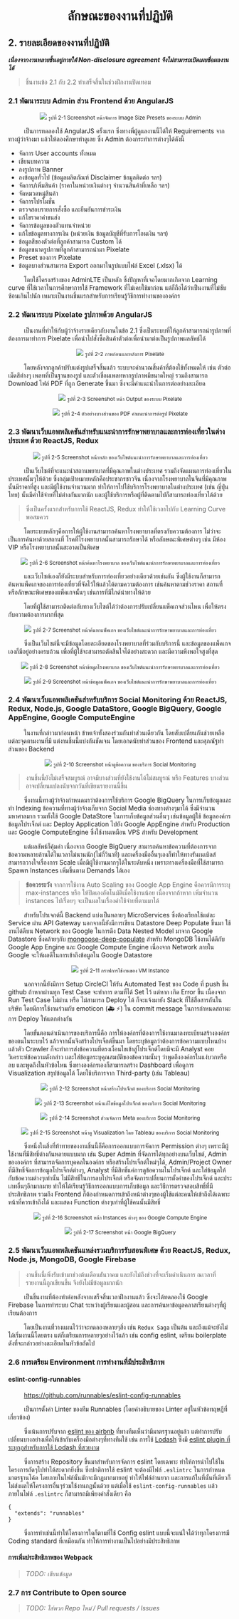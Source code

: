 <h1 align="center">ลักษณะของงานที่ปฏิบัติ</h1>

## 2. รายละเอียดของงานที่ปฏิบัติ

***เนื่องจากงานหลายชิ้นอยู่ภายใต้ Non-disclosure agreement จึงไม่สามารถเปิดเผยชื่อผลงานได้***

> ชิ้นงานข้อ 2.1 กับ 2.2 ทำเสร็จสิ้นในช่วงฝึกงานปิดเทอม

### 2.1 พัฒนาระบบ Admin ส่วน Frontend ด้วย AngularJS

<p align="center">
  <img src="./assets/task/2-1.png">
  <small>รูปที่ 2-1 Screenshot หน้าจัดการ Image Size Presets ของระบบ Admin</small>
</p>

&nbsp;&nbsp;&nbsp;&nbsp;&nbsp;&nbsp;&nbsp;&nbsp;
เป็นการทดลองใช้ AngularJS ครั้งแรก ซึ่งทางพี่ผู้ดูแลงานนี้ได้ให้ Requirements จากทางผู้ว่าจ้างมา แล้วให้ลองศึกษาทำดูเลย ซึ่ง Admin ต้องกระทำการต่างๆได้ดังนี้

* จัดการ User accounts ทั้งหมด
* เขียนบทความ
* ลงรูปภาพ Banner
* ลงข้อมูลทั่วไป (ข้อมูลผลิตภัณฑ์ Disclaimer ข้อมูลติดต่อ ฯลฯ)
* จัดการ/เพิ่มสินค้า (ราคาในหน่วยเงินต่างๆ จำนวนสินค้าที่เหลือ ฯลฯ)
* จัดหมวดหมู่สินค้า
* จัดการโปรโมชั่น
* ตรวจสอบรายการสั่งซื้อ และยืนยันการชำระเงิน
* แก้ไขราคาค่าขนส่ง
* จัดการข้อมูลของตัวแทนจำหน่วย
* แก้ไขข้อมูลทางการเงิน (หน่วยเงิน ข้อมูลบัญชีที่รับการโอนเงิน ฯลฯ)
* ข้อมูลสีของตัวต่อที่ลูกค้าสามารถ Custom ได้
* ข้อมูลขนาดรูปภาพที่ลูกค้าสามารถนำมา Pixelate
* Preset ของการ Pixelate
* ข้อมูลบางส่วนสามารถ Export ออกมาในรูปแบบไฟล์​ Excel (.xlsx) ได้

&nbsp;&nbsp;&nbsp;&nbsp;&nbsp;&nbsp;&nbsp;&nbsp;
โดยใช้โครงสร้างของ AdminLTE เป็นหลัก ซึ่งปัญหาที่เจอโดยมากเกิดจาก Learning curve ที่ใช้เวลาในการศึกษาการใช้ Framework ที่ไม่เคยใช้มาก่อน แต่ก็ถือได้ว่าเป็นงานที่ไม่ซับซ้อนเกินไปนัก เหมาะเป็นงานชิ้นแรกสำหรับการเรียนรู้วิธีการทำงานขององค์กร

### 2.2 พัฒนาระบบ Pixelate รูปภาพด้วย AngularJS
&nbsp;&nbsp;&nbsp;&nbsp;&nbsp;&nbsp;&nbsp;&nbsp;
เป็นงานที่ทำให้กับผู้ว่าจ้างรายเดียวกับงานในข้อ 2.1 ซึ่งเป็นระบบที่ให้ลูกค้าสามารถนำรูปภาพที่ต้องการมาทำการ Pixelate เพื่อนำไปสั่งซื้อสินค้าตัวต่อเพื่อนำมาต่อเป็นรูปภาพผลลัพธ์ได้

<p align="center">
  <img src="./assets/task/2-2.png">
  <small>รูปที่ 2-2 ภาพก่อนและหลังการ Pixelate</small>
</p>

&nbsp;&nbsp;&nbsp;&nbsp;&nbsp;&nbsp;&nbsp;&nbsp;
โดยหลังจากลูกค้าปรับแต่งรูปเสร็จสิ้นแล้ว ระบบจะคำนวณสิ้นค้าที่ต้องใช้ทั้งหมดให้ เช่น ตัวต่อเม็ดสีต่างๆ เพลทที่เป็นฐานของรูป และตัวเชื่อมเพลทหากรูปภาพมีขนาดใหญ่ รวมถึงสามารถ Download ไฟล์ PDF ที่ถูก Generate ขึ้นมา ซึ่งจะมีคำแนะนำในการต่ออย่างละเอียด

<p align="center">
  <img src="./assets/task/2-3.png">
  <small>รูปที่ 2-3 Screenshot หน้า Output ของระบบ Pixelate</small>
</p>
<p align="center">
  <img src="./assets/task/2-4.png">
  <small>รูปที่ 2-4 ตัวอย่างบางส่วนของ PDF คำแนะนำการต่อรูป Pixelate</small>
</p>

### 2.3 พัฒนาเว็บแอพพลิเคชันสำหรับแนะนำการรักษาพยาบาลและการท่องเที่ยวในต่างประเทศ ด้วย ReactJS, Redux

<p align="center">
  <img src="./assets/task/2-5.png">
  <small>รูปที่ 2-5 Screenshot หน้าหลัก ของเว็บไซต์แนะนำการรักษาพยาบาลและการท่องเที่ยว</small>
</p>

&nbsp;&nbsp;&nbsp;&nbsp;&nbsp;&nbsp;&nbsp;&nbsp;
เป็นเว็บไซต์ที่จะแนะนำสถานพยาบาลที่มีคุณภาพในต่างประเทศ รวมถึงจัดแผนการท่องเที่ยวในประเทศนั้นๆให้ด้วย ซึ่งกลุ่มเป้าหมายหลักคือประชากรชาวจีน เนื่องจากโรงพยาบาลในจีนที่มีคุณภาพนั้นมีราคาที่สูง และมีผู้ใช้งานจำนวนมาก ทำให้การไปใช้บริการโรงพยาบาลในต่างประเทศ (เช่น​ ญี่ปุ่น ไทย) นั้นมีค่าใช้จ่ายที่ไม่ต่างกันมากนัก และผู้ใช้บริการหรือผู้ที่ติดตามไปก็สามารถท่องเที่ยวได้ด้วย

> ซึ่งเป็นครั้งแรกสำหรับการใช้ ReactJS, Redux ทำให้ใช้เวลาไปกับ Learning Curve พอสมควร

&nbsp;&nbsp;&nbsp;&nbsp;&nbsp;&nbsp;&nbsp;&nbsp;
โดยระบบหลักๆคือการให้ผู้ใช้งานสามารถค้นหาโรงพยาบาลที่ตรงกับความต้องการ ไม่ว่าจะเป็นการค้นหาด้วยสถานที่ โรคที่โรงพยาบาลนั้นสามารถรักษาได้ หรือลักษณะพิเศษต่างๆ เช่น มีห้อง VIP หรือโรงพยาบาลนั้นสะอาดเป็นพิเศษ

<p align="center">
  <img src="./assets/task/2-6.png">
  <small>รูปที่ 2-6 Screenshot หน้าค้นหาโรงพยาบาล ของเว็บไซต์แนะนำการรักษาพยาบาลและการท่องเที่ยว</small>
</p>

&nbsp;&nbsp;&nbsp;&nbsp;&nbsp;&nbsp;&nbsp;&nbsp;
และเว็บไซต์เองก็ยังมีระบบสำหรับการท่องเที่ยวอย่างเดียวด้วยเช่นกัน ซึ่งผู้ใช้งานก็สามารถค้นหาแพ็คเกจของการท่องเที่ยวที่จัดไว้ให้แล้วได้ตามความต้องการ เช่นค้นหาตามช่วงราคา สถานที่ หรือลักษณะพิเศษของแพ็คเกจนั้นๆ เช่นการที่มีไกด์นำทางให้ด้วย

&nbsp;&nbsp;&nbsp;&nbsp;&nbsp;&nbsp;&nbsp;&nbsp;
โดยที่ผู้ใช้สามารถติดต่อกับทางเว็บไซต์ได้ว่าต้องการปรับเปลี่ยนแพ็คเกจส่วนไหน เพื่อให้ตรงกับความต้องการมากที่สุด

<p align="center">
  <img src="./assets/task/2-7.png">
  <small>รูปที่ 2-7 Screenshot หน้าค้นหาแพ็คเกจ ของเว็บไซต์แนะนำการรักษาพยาบาลและการท่องเที่ยว</small>
</p>

&nbsp;&nbsp;&nbsp;&nbsp;&nbsp;&nbsp;&nbsp;&nbsp;
ซึ่งเป็นเว็บไซต์นี้จะมีข้อมูลโดยละเอียดของโรงพยาบาลที่ร่วมกับบริการนี้ และข้อมูลของแพ็คเกจเองก็มีอยู่อย่างครบถ้วน เพื่อที่ผู้ใช้จะสามารถตัดสินใจได้อย่างสะดวก และมีความพึงพอใจสูงที่สุด

<p align="center">
  <img src="./assets/task/2-8.png">
  <small>รูปที่ 2-8 Screenshot หน้าข้อมูลโรงพยาบาล ของเว็บไซต์แนะนำการรักษาพยาบาลและการท่องเที่ยว</small>
</p>
<p align="center">
  <img src="./assets/task/2-9.png">
  <small>รูปที่ 2-9 Screenshot หน้าข้อมูลแพ็คเกจ ของเว็บไซต์แนะนำการรักษาพยาบาลและการท่องเที่ยว</small>
</p>

### 2.4 พัฒนาเว็บแอพพลิเคชันสำหรับบริการ Social Monitoring ด้วย ReactJS, Redux, Node.js, Google DataStore, Google BigQuery, Google AppEngine, Google ComputeEngine
&nbsp;&nbsp;&nbsp;&nbsp;&nbsp;&nbsp;&nbsp;&nbsp;
ในงานที่กล่าวมาก่อนหน้า ข้าพเจ้าทั้งสองร่วมกันทำส่วนเดียวกัน โดยสับเปลี่ยนกันช่วยเหลือแต่ละจุดตามงานที่มี แต่งานชิ้นนี้แบ่งกันชัดเจน โดยเอกดนัยทำส่วนของ Frontend และศุภณัฐทำส่วนของ Backend

<p align="center">
  <img src="./assets/task/2-10.png">
  <small>รูปที่ 2-10 Screenshot หน้าดูข้อความ ของบริการ Social Monitoring</small>
</p>

> งานชิ้นนี้ยังไม่เสร็จสมบูรณ์ อาจมีบางส่วนที่ยังใช้งานได้ไม่สมบูรณ์ หรือ Features บางส่วนอาจเปลี่ยนแปลงนับจากวันที่เขียนรายงานนี้ขึ้น

&nbsp;&nbsp;&nbsp;&nbsp;&nbsp;&nbsp;&nbsp;&nbsp;
ซึ่งงานนี้ทางผู้ว่าจ้างกำหนดมาว่าต้องการใช้บริการ Google BigQuery ในการเก็บข้อมูลและทำ Indexing ข้อความที่ทางผู้ว่าจ้างเก็บจาก Social Media ช่องทางต่างๆมาได้ ซึ่งมีจำนวนมหาศาลมาก รวมทั้งใช้ Google DataStore ในการเก็บข้อมูลส่วนอื่นๆ เช่นข้อมูลผู้ใช้ ข้อมูลองค์กร ข้อมูลโปรเจ็กต์ และ Deploy Application ไปยัง Google AppEngine สำหรับ Production และ Google ComputeEngine ซึ่งใช้งานเหมือน VPS สำหรับ Development

&nbsp;&nbsp;&nbsp;&nbsp;&nbsp;&nbsp;&nbsp;&nbsp;
แต่ผลลัพธ์ก็คุ้มค่า เนื่องจาก Google BigQuery สามารถค้นหาข้อความที่ต้องการจากข้อความหลายล้านได้ในเวลาไม่นานนัก(ไม่กี่วินาที) และเครื่องมืออื่นๆเองก็ทำให้ทางรันเนเบิลส์สามารถวางใจเรื่องการ Scale เมื่อมีผู้ใช้งานมากๆได้ในระดับหนึ่ง เพราะทางเครื่องมือที่ใช้สามารถ Spawn Instances เพิ่มขึ้นตาม Demands ได้เอง

> **ข้อควรระวัง**
> จากการใช้งาน Auto Scaling ของ Google App Engine คือควรมีการระบุ max-instances หรือ ให้ปิดเองอัตโนมัติเมื่อใช้งานน้อย เนื่องจากถ้าหาก เพิ่มจำนวน instances ไปเรื่อยๆ จะเป็นผลในเรื่องค่าใช้จ่ายที่ตามมาได้

&nbsp;&nbsp;&nbsp;&nbsp;&nbsp;&nbsp;&nbsp;&nbsp;
สำหรับโปรเจกต์นี้ Backend แบ่งเป็นหลายๆ MicroServices
ซึ่งต้องเรียกใช้แต่ละ Service ผ่าน API Gateway นอกจากนี้ยังมีการเขียน Datastore Deep Populate ขึ้นมา ใช้งานได้ดีบน Network ของ Google ในการดึง Data Nested Model มาจาก Google Datastore ซึ่งคล้ายๆกับ [mongoose-deep-populate](https://github.com/buunguyen/mongoose-deep-populate) สำหรับ MongoDB ใช้งานได้ดีกับ Google App Engine และ Google Compute Engine เนื่องจาก Network ภายใน Google จะให้ผลดีในการเข้าถึงข้อมูลใน Google Datastore

<p align="center">
  <img src="./assets/task/2-11.png">
  <small>รูปที่ 2-11 กราฟการใช้งานของ VM Instance</small>
</p>

&nbsp;&nbsp;&nbsp;&nbsp;&nbsp;&nbsp;&nbsp;&nbsp;
นอกจากนี้ยังมีการ Setup CircleCI ให้รัน Automated Test ของ Code ที่ push ขึ้น github ถ้าหากผ่านทุก Test Case จะทำการ ตามที่ได้ Set ไว้ แต่หาก เกิด Error ขึ้น เนื่องจาก Run Test Case ไม่ผ่าน หรือ ไม่สามารถ Deploy ได้ ก็จะแจ้งมายัง Slack ที่ใช้สื่อสารกันในบริษัท โดยมีการใช้งานร่วมกับ emoticon (:ambulance: :zap:) ใน commit message ในการกำหนดสถานะการ Deploy ให้แตกต่างกัน

&nbsp;&nbsp;&nbsp;&nbsp;&nbsp;&nbsp;&nbsp;&nbsp;
โดยขั้นตอนดำเนินการของบริการนี้คือ การให้องค์กรที่ต้องการใช้งานมาลงทะเบียนสร้างองค์กรของตนในระบบไว้ แล้วจากนั้นจึงสร้างโปรเจ็กต์ขึ้นมา โดยระบุข้อมูลว่าต้องการข้อความแบบไหนบ้าง แล้วตัว Crawler ก็จะทำการส่งข้อความที่ตรงเงื่อนไขเข้าสู่โปรเจ็กต์โดยมีจะมี Analyst คอยวิเคราะห์ข้อความดังกล่าว และใส่ข้อมูลระบุคุณสมบัติของข้อความนั้นๆ ว่าพูดถึงองค์กรในแง่บวกหรือลบ และพูดถึงในหัวข้อไหน ซึ่งทางองค์กรเองก็สามารถสร้าง Dashboard เพื่อดูการ Visualization สรุปข้อมูลได้ โดยใช้บริการจาก Third-party (เช่น Tableau)

<p align="center">
  <img src="./assets/task/2-12.png">
  <small>รูปที่ 2-12 Screenshot หน้าสร้างโปรเจ็กต์ ของบริการ Social Monitoring</small>
</p>

<p align="center">
  <img src="./assets/task/2-13.png">
  <small>รูปที่ 2-13 Screenshot หน้าแก้ไขข้อมูลโปรเจ็กต์ ของบริการ Social Monitoring</small>
</p>

<p align="center">
  <img src="./assets/task/2-14.png">
  <small>รูปที่ 2-14 Screenshot ส่วนจัดการ Meta ของบริการ Social Monitoring</small>
</p>

<p align="center">
  <img src="./assets/task/2-15.png">
  <small>รูปที่ 2-15 Screenshot หน้าดู Visualization โดย Tableau ของบริการ Social Monitoring</small>
</p>

&nbsp;&nbsp;&nbsp;&nbsp;&nbsp;&nbsp;&nbsp;&nbsp;
ซึ่งหนึ่งในสิ่งที่ท้าทายของงานชิ้นนี้ก็คือการออกแบบการจัดการ Permission ต่างๆ เพราะมีผู้ใช้งานที่มีสิทธิ์ต่างกันหลายแบบมาก เช่น Super Admin ที่จัดการได้ทุกอย่างบนเว็บไซต์, Admin ขององค์กร ที่สามารถจัดการบุคคลในองค์กร หรือสร้างโปรเจ็กต์ใหม่ๆได้, Admin/Project Owner ที่มีสิทธิ์จัดการข้อมูลโปรเจ็กต์ต่างๆ, Analyst ที่มีสิทธิ์แค่การดูข้อความในโปรเจ็กต์ และใส่ข้อมูลให้กับข้อความต่างๆเท่านั้น ไม่มีสิทธิ์ในการลบโปรเจ็กต์ หรือจัดการเปลี่ยนการตั้งค่าของโปรเจ็กต์ และประเภทอื่นๆอีกมากมาย ทำให้ได้เรียนรู้วิธีการออกแบบการเก็บข้อมูล และวิธีการตรวจสอบสิทธิ์ที่มีประสิทธิภาพ รวมถึง Frontend ก็ต้องกำหนดการเข้าถึงหน้าต่างๆของผู้ใช้แต่ละคนให้เข้าถึงได้เฉพาะหน้าที่ควรเข้าถึงได้ และแสดง Function ต่างๆเท่าที่ผู้ใช้คนนั้นมีสิทธิ์

<p align="center">
  <img src="./assets/task/2-16.png">
  <small>รูปที่ 2-16 Screenshot หน้า Instances ต่างๆ ของ Google Compute Engine</small>
</p>

<p align="center">
  <img src="./assets/task/2-17.png">
  <small>รูปที่ 2-17 Screenshot หน้า Google BigQuery</small>
</p>

### 2.5 พัฒนาเว็บแอพพลิเคชันแหล่งรวมบริการรับสอนพิเศษ ด้วย ReactJS, Redux, Node.js, MongoDB, Google Firebase

> งานชิ้นนี้เพิ่งรับเข้ามาช่วงต้นเดือนธันวาคม และยังไม่ถึงช่วงที่จะเริ่มดำเนินการ ณ​ เวลาที่รายงานนี้ถูกเขียนขึ้น จึงยังไม่มีข้อมูลมากนัก

&nbsp;&nbsp;&nbsp;&nbsp;&nbsp;&nbsp;&nbsp;&nbsp;
เป็นชิ้นงานที่ต้องทำต่อหลังจากเสร็จสิ้นเวลาฝึกงานแล้ว ซึ่งจะได้ทดลองใช้ Google Firebase ในการทำระบบ Chat ระหว่างผู้เรียนและผู้สอน และการค้นหาข้อมูลคลาสเรียนต่างๆที่ผู้เรียนต้องการ

&nbsp;&nbsp;&nbsp;&nbsp;&nbsp;&nbsp;&nbsp;&nbsp;
โดยเป็นงานที่วางแผนไว้ว่าจะทดลองหลายๆสิ่ง เช่น `Redux Saga` เป็นต้น และถึงแม้จะยังไม่ได้เริ่มงานนี้โดยตรง แต่ก็เตรียมการหลายๆอย่างไว้แล้ว เช่น config eslint, เตรียม boilerplate ดังที่จะกล่าวอย่างละเอียดในหัวข้อถัดไป

### 2.6 การเตรียม Environment การทำงานที่มีประสิทธิภาพ

#### eslint-config-runnables
&nbsp;&nbsp;&nbsp;&nbsp;&nbsp;&nbsp;&nbsp;&nbsp;
https://github.com/runnables/eslint-config-runnables

&nbsp;&nbsp;&nbsp;&nbsp;&nbsp;&nbsp;&nbsp;&nbsp;
เป็นการตั้งค่า Linter ของทีม Runnables (โดยคำอธิบายของ Linter อยู่ในหัวข้อทฤษฎีที่เกี่ยวข้อง)

&nbsp;&nbsp;&nbsp;&nbsp;&nbsp;&nbsp;&nbsp;&nbsp;
ซึ่งเน้นการปรับจาก [eslint ของ airbnb](https://www.npmjs.com/package/eslint-config-airbnb) ที่ทางทีมเห็นว่ามีมาตรฐานอยู่แล้ว แต่ทำการปรับเปลี่ยนบางอย่างเพื่อให้เข้ากับเครื่องมือต่างๆที่ทางทีมใช้ เช่น การใช้ [Lodash](https://lodash.com/) ซึ่งมี [eslint plugin ที่ระบุกฎสำหรับการใช้ Lodash ที่สวยงาม](https://github.com/eslint-plugins/eslint-plugin-lodash)

&nbsp;&nbsp;&nbsp;&nbsp;&nbsp;&nbsp;&nbsp;&nbsp;
ซึ่งการสร้าง Repository ขึ้นมาสำหรับการจัดการ eslint โดยเฉพาะ ทำให้การนำไปใช้ในโครงการถัดๆไปทำได้สะดวกยิ่งขึ้น ซึ่งปกติการใช้ eslint จะต้องมีไฟล์ `.eslintrc` ในการกำหนดมาตรฐานโค้ด โดยภายในไฟล์นั้นมักจะมีกฏมากมายอยู่ ทำให้ไฟล์อ่านยาก และการแก้ในที่นั้นที่เดียวก็ไม่ส่งผลให้โครงการอื่นๆร่วมใช้งานกฏนั้นด้วย แต่เมื่อใช้ `eslint-config-runnables` แล้ว ภายในไฟล์ `.eslintrc` ก็สามารถมีเพียงคำสั่งเดียว คือ

```
{
  "extends": "runnables"
}
```

&nbsp;&nbsp;&nbsp;&nbsp;&nbsp;&nbsp;&nbsp;&nbsp;
ซึ่งการทำเช่นนี้ทำให้โครงการใดก็ตามที่ใช้ Config eslint แบบนี้จะแน่ใจได้ว่าทุกโครงการมี Coding standard ที่เหมือนกัน ทำให้การทำงานเป็นไปอย่างมีประสิทธิภาพ

#### การเพิ่มประสิทธิภาพของ Webpack

> *TODO: เขียนข้อมูล*

### 2.7 การ Contribute to Open source

> *TODO: ใส่พวก Repo ใหม่ / Pull requests / Issues*
